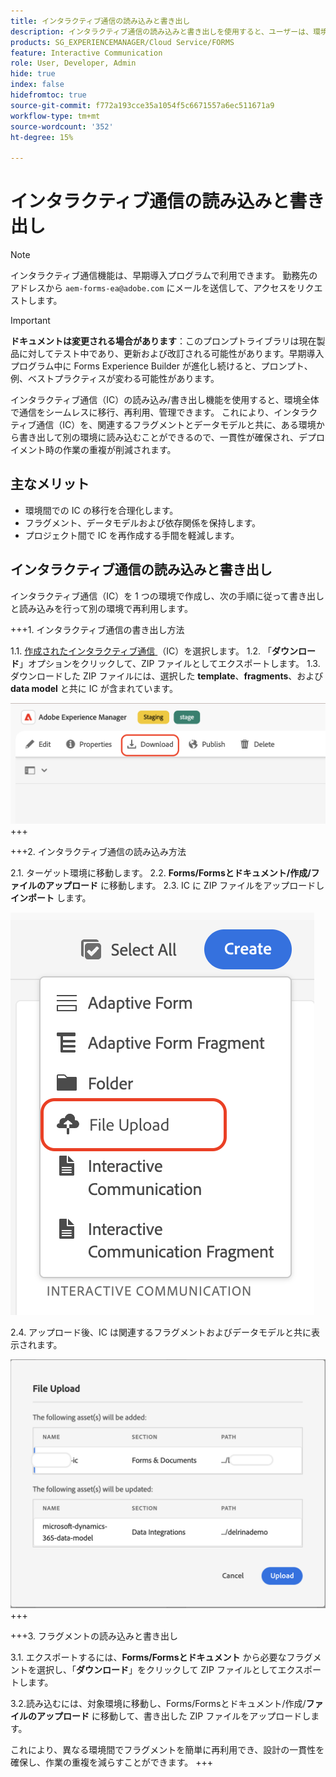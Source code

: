 ```yaml
---
title: インタラクティブ通信の読み込みと書き出し
description: インタラクティブ通信の読み込みと書き出しを使用すると、ユーザーは、環境全体で通信をシームレスに移行、再利用、管理できます。
products: SG_EXPERIENCEMANAGER/Cloud Service/FORMS
feature: Interactive Communication
role: User, Developer, Admin
hide: true
index: false
hidefromtoc: true
source-git-commit: f772a193cce35a1054f5c6671557a6ec511671a9
workflow-type: tm+mt
source-wordcount: '352'
ht-degree: 15%

---
```



# インタラクティブ通信の読み込みと書き出し

>[!NOTE]
>
> インタラクティブ通信機能は、早期導入プログラムで利用できます。 勤務先のアドレスから `aem-forms-ea@adobe.com` にメールを送信して、アクセスをリクエストします。

>[!IMPORTANT]
>
> **ドキュメントは変更される場合があります**：このプロンプトライブラリは現在製品に対してテスト中であり、更新および改訂される可能性があります。早期導入プログラム中に Forms Experience Builder が進化し続けると、プロンプト、例、ベストプラクティスが変わる可能性があります。

インタラクティブ通信（IC）の読み込み/書き出し機能を使用すると、環境全体で通信をシームレスに移行、再利用、管理できます。 これにより、インタラクティブ通信（IC）を、関連するフラグメントとデータモデルと共に、ある環境から書き出して別の環境に読み込むことができるので、一貫性が確保され、デプロイメント時の作業の重複が削減されます。

## 主なメリット

- 環境間での IC の移行を合理化します。
- フラグメント、データモデルおよび依存関係を保持します。
- プロジェクト間で IC を再作成する手間を軽減します。

## インタラクティブ通信の読み込みと書き出し

インタラクティブ通信（IC）を 1 つの環境で作成し、次の手順に従って書き出しと読み込みを行って別の環境で再利用します。

+++&#x200B;1. インタラクティブ通信の書き出し方法

1.1. [ 作成されたインタラクティブ通信 ](https://experienceleague.adobe.com/en/docs/experience-manager-cloud-service/content/forms/interactive-communication/create-interactive-communication) （IC）を選択します。
1.2. 「**ダウンロード**」オプションをクリックして、ZIP ファイルとしてエクスポートします。
1.3. ダウンロードした ZIP ファイルには、選択した **template**、**fragments**、および **data model** と共に IC が含まれています。

![IC Docu の検索 ](/help/forms/interactive-communication/assets/downloadic.png)
+++

+++&#x200B;2. インタラクティブ通信の読み込み方法

2.1. ターゲット環境に移動します。
2.2. **Forms/Formsとドキュメント/作成/ファイルのアップロード** に移動します。
2.3. IC に ZIP ファイルをアップロードし **インポート** します。

![IC Docu の検索 ](/help/forms/interactive-communication/assets/uploadfile.png)

2.4. アップロード後、IC は関連するフラグメントおよびデータモデルと共に表示されます。

![IC Docu の検索 ](/help/forms/interactive-communication/assets/importfragment.png)
+++

+++&#x200B;3. フラグメントの読み込みと書き出し

3.1. エクスポートするには、**Forms/Formsとドキュメント** から必要なフラグメントを選択し、「**ダウンロード**」をクリックして ZIP ファイルとしてエクスポートします。

3.2.読み込むには、対象環境に移動し、Forms/Formsとドキュメント/作成/**ファイルのアップロード** に移動して、書き出した ZIP ファイルをアップロードします。

これにより、異なる環境間でフラグメントを簡単に再利用でき、設計の一貫性を確保し、作業の重複を減らすことができます。
+++
